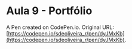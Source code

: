 # Aula 9 - Portfólio

A Pen created on CodePen.io. Original URL: [https://codepen.io/sdeoliveira_r/pen/dyJMxKb](https://codepen.io/sdeoliveira_r/pen/dyJMxKb).


